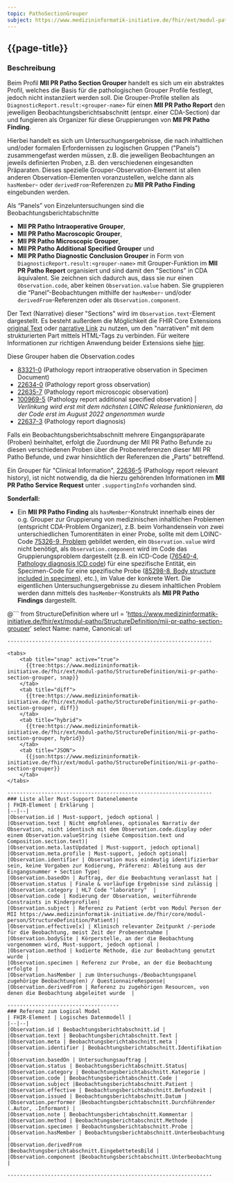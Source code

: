 ```yaml
---
topic: PathoSectionGrouper
subject: https://www.medizininformatik-initiative.de/fhir/ext/modul-patho/StructureDefinition/mii-pr-patho-section-grouper
---
```


## {{page-title}}

### Beschreibung

Beim Profil **MII PR Patho Section Grouper** handelt es sich um ein abstraktes Profil, welches die Basis für die pathologischen Grouper Profile festlegt, jedoch nicht instanziiert werden soll. Die Grouper-Profile stellen als `DiagnosticReport.result:<grouper-name>` für einen **MII PR Patho Report** den jeweiligen Beobachtungsberichtsabschnitt (entspr. einer CDA-Section) dar und fungieren als Organizer für diese Gruppierungen von **MII PR Patho Finding**.

Hierbei handelt es sich um Untersuchungsergebnisse, die nach inhaltlichen und/oder formalen Erfordernissen zu logischen Gruppen ("Panels") zusammengefast werden müssen, z.B. die jeweiligen Beobachtungen an jeweils definierten Proben, z.B. den verschiedenen eingesandten Präparaten. Dieses spezielle Grouper-Observation-Element ist allen anderen Observation-Elementen voranzustellen, welche dann als `hasMember`- oder `derivedFrom`-Referenzen zu **MII PR Patho Finding** eingebunden werden.  

Als “Panels” von Einzeluntersuchungen sind die Beobachtungsberichtabschnitte 
- **MII PR Patho Intraoperative Grouper**, 
- **MII PR Patho Macroscopic Grouper**, 
- **MII PR Patho Microscopic Grouper**, 
- **MII PR Patho Additional Specified Grouper** und 
- **MII PR Patho Diagnostic Conclusion Grouper** in Form von `DiagnosticReport.result:<grouper-name>` mit Grouper-Funktion im **MII PR Patho Report** organisiert und sind damit den "Sections" in CDA äquivalent. Sie zeichnen sich dadurch aus, dass sie nur einen `Observation.code`, aber keinen `Observation.value` haben. Sie gruppieren die “Panel”-Beobachtungen mithilfe der `hasMember`- und/oder `derivedFrom`-Referenzen oder als `Observation.component`. 

Der Text (Narrative) dieser "Sections" wird im `Observation.text`-Element dargestellt. Es besteht außerdem die Möglichkeit die FHIR Core Extensions [original Text](http://hl7.org/fhir/r4/extension-originaltext.html) oder [narrative Link](http://hl7.org/fhir/r4/extension-narrativelink.html) zu nutzen, um den "narrativen" mit dem strukturierten Part mittels HTML-Tags zu verbinden. Für weitere Informationen zur richtigen Anwendung beider Extensions siehe [hier](http://hl7.org/fhir/r4/narrative.html#linking).

Diese Grouper haben die Observation.codes 
- [83321-0](https://loinc.org/83321-0/) (Pathology report intraoperative observation in Specimen Document) 
- [22634-0](https://loinc.org/22634-0/) (Pathology report gross observation) 
- [22635-7](https://loinc.org/22635-7/) (Pathology report microscopic observation) 
- [100969-5](https://loinc.org/100969-5/) (Pathology report additional specified observation) | *Verlinkung wird erst mit dem nächsten LOINC Release funktionieren, da der Code erst im August 2022 angenommen wurde*
- [22637-3](https://loinc.org/22637-3/) (Pathology report diagnosis)  

Falls ein Beobachtungsberichtsabschnitt mehrere Eingangspräparate (Proben) beinhaltet, erfolgt die Zuordnung der MII PR Patho Befunde zu diesen verschiedenen Proben über die Probenreferenzen dieser MII PR Patho Befunde, und zwar hinsichtlich der Referenzen die „Parts“ betreffend.

Ein Grouper für "Clinical Information", [22636-5](https://loinc.org/22636-5/) (Pathology report relevant history), ist nicht notwendig, da die hierzu gehörenden Informationen im **MII PR Patho Service Request** unter `.supportingInfo` vorhanden sind.

**Sonderfall:**
- Ein **MII PR Patho Finding** als `hasMember`-Konstrukt innerhalb eines der o.g. Grouper zur Gruppierung von medizinischen inhaltlichen Problemen (entspricht CDA-Problem Organizer), z.B. beim Vorhandensein von zwei unterschiedlichen Tumorentitäten in einer Probe, sollte mit dem LOINC-Code [75326-9, Problem](https://loinc.org/75326-9/) gebildet werden, ein `Observation.value` wird nicht benötigt, als `Observation.component` wird im Code das Gruppierungsproblem dargestellt (z.B. ein ICD-Code ([76540-4, Pathology diagnosis ICD code](https://loinc.org/76540-4/)) für eine spezifische Entität, ein Specimen-Code für eine spezifische Probe ([85298-8, Body structure included in specimen](https://loinc.org/85298-8/)), etc.), im Value der konkrete Wert. Die eigentlichen Untersuchungsergebnisse zu diesem inhaltlichen Problem werden dann mittels des `hasMember`-Konstrukts als **MII PR Patho Findings** dargestellt. 

@```
from StructureDefinition where url = 'https://www.medizininformatik-initiative.de/fhir/ext/modul-patho/StructureDefinition/mii-pr-patho-section-grouper' select Name: name, Canonical: url
```
------------------------------------------------------------------

<tabs>
    <tab title="snap" active="true">
      {{tree:https://www.medizininformatik-initiative.de/fhir/ext/modul-patho/StructureDefinition/mii-pr-patho-section-grouper, snap}}
    </tab>
    <tab title="diff">
      {{tree:https://www.medizininformatik-initiative.de/fhir/ext/modul-patho/StructureDefinition/mii-pr-patho-section-grouper, diff}}
    </tab>
    <tab title="hybrid">
      {{tree:https://www.medizininformatik-initiative.de/fhir/ext/modul-patho/StructureDefinition/mii-pr-patho-section-grouper, hybrid}}
    </tab>
    <tab title="JSON">
      {{json:https://www.medizininformatik-initiative.de/fhir/ext/modul-patho/StructureDefinition/mii-pr-patho-section-grouper}}
    </tab>
</tabs>

------------------------------------------------------------------
### Liste aller Must-Support Datenelemente
| FHIR-Element | Erklärung |
|--|--|
|Observation.id | Must-support, jedoch optional |
|Observation.text | Nicht empfohlenes, optionales Narrativ der Observation, nicht identisch mit dem Observation.code.display oder einem Observation.valueString (siehe Composition.text und Composition.section.text)|
|Observation.meta.lastUpdated | Must-support, jedoch optional|
|Observation.meta.profile | Must-support, jedoch optional|
|Observation.identifier | Observation muss eindeutig identifizierbar sein, keine Vorgaben zur Kodierung, Präferenz: Ableitung aus der Eingangsnummer + Section Type|
|Observation.basedOn | Auftrag, der die Beobachtung veranlasst hat |
|Observation.status | Finale & vorläufige Ergebnisse sind zulässig |
|Observation.category | HL7 Code "laboratory"  |
|Observation.code | Kodierung der Observation, weiterführende Constraints in Kinderprofilen|
|Observation.subject | Referenz zu Patient (erbt von Modul Person der MII https://www.medizininformatik-initiative.de/fhir/core/modul-person/StructureDefinition/Patient)|
|Observation.effective[x] | Klinisch relevanter Zeitpunkt /-periode für die Beobachtung, meist Zeit der Probenentnahme |
|Observation.bodySite | Körperstelle, an der die Beobachtung vorgenommen wird, Must-support, jedoch optional |
|Observation.method | kodierte Methode, die zur Beobachtung genutzt wurde |
|Observation.specimen | Referenz zur Probe, an der die Beobachtung erfolgte |
|Observation.hasMember | zum Untersuchungs-/Beobachtungspanel zugehörige Beobachtung(en) / QuestionnaireResponse|
|Observation.derivedFrom | Referenz zu zugehörigen Resourcen, von denen die Beobachtung abgeleitet wurde  |

------------------------------------
### Referenz zum Logical Model
| FHIR-Element | Logisches Datenmodell |
|--|--|
|Observation.id | Beobachtungsberichtabschnitt.id |
|Observation.text | Beobachtungsberichtabschnitt.Text |
|Observation.meta | Beobachtungsberichtabschnitt.meta |
|Observation.identifier | Beobachtungsberichtabschnitt.Identifikation |
|Observation.basedOn | Untersuchungsauftrag |
|Observation.status | Beobachtungsberichtabschnitt.Status|
|Observation.category | Beobachtungsberichtabschnitt.Kategorie |
|Observation.code | Beobachtungsberichtabschnitt.Code |
|Observation.subject |Beobachtungsberichtabschnitt.Patient |
|Observation.effective | Beobachtungsberichtabschnitt.Befundzeit |
|Observation.issued | Beobachtungsberichtabschnitt.Datum |
|Observation.performer |Beobachtungsberichtabschnitt.Durchführender (.Autor, .Informant) |
|Observation.note | Beobachtungsberichtabschnitt.Kommentar |
|Observation.method | Beobachtungsberichtabschnitt.Methode |
|Observation.specimen | Beobachtungsberichtabschnitt.Probe |
|Observation.hasMember | Beobachtungsberichtabschnitt.Unterbeobachtung |
|Observation.derivedFrom |Beobachtungsberichtabschnitt.EingebettetesBild |
|Observation.component |Beobachtungsberichtabschnitt.Unterbeobachtung |

------------------------------------------------------------------
